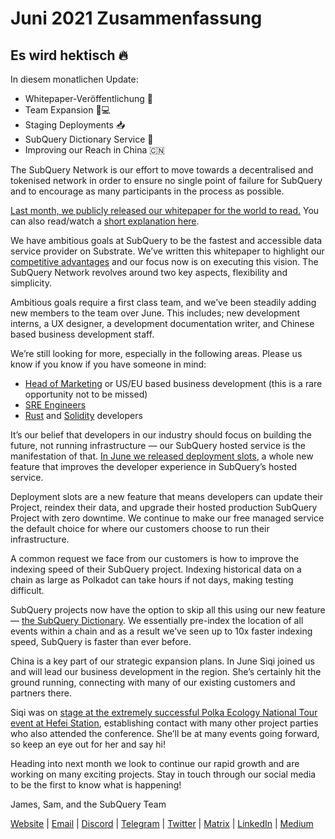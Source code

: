 # Juni 2021 Zusammenfassung

## Es wird hektisch 🔥

In diesem monatlichen Update:

-   Whitepaper-Veröffentlichung 🎊
-   Team Expansion 👩💻
-   Staging Deployments 📥
-   SubQuery Dictionary Service 📖
-   Improving our Reach in China 🇨🇳

The SubQuery Network is our effort to move towards a decentralised and tokenised network in order to ensure no single point of failure for SubQuery and to encourage as many participants in the process as possible.

[Last month, we publicly released our whitepaper for the world to read.](https://static.subquery.network/whitepaper.pdf) You can also read/watch a [short explanation here](https://subquery.medium.com/the-subquery-network-a-summary-46cde0acb010).

We have ambitious goals at SubQuery to be the fastest and accessible data service provider on Substrate. We’ve written this whitepaper to highlight our [competitive advantages](https://subquery.medium.com/subquery-network-our-goals-and-competitive-advantages-a6efdd544be4) and our focus now is on executing this vision. The SubQuery Network revolves around two key aspects, flexibility and simplicity.

Ambitious goals require a first class team, and we’ve been steadily adding new members to the team over June. This includes; new development interns, a UX designer, a development documentation writer, and Chinese based business development staff.

We’re still looking for more, especially in the following areas. Please us know if you know if you have someone in mind:

-   [Head of Marketing](https://angel.co/company/subquery/jobs/1494376-head-of-marketing) or US/EU based business development (this is a rare opportunity not to be missed)
-   [SRE Engineers](https://angel.co/company/subquery/jobs/1497942-site-reliability-engineer)
-   [Rust](https://angel.co/company/subquery/jobs/1494414-rust-developer) and [Solidity](https://angel.co/company/subquery/jobs/1494435-solidity-developer) developers

It’s our belief that developers in our industry should focus on building the future, not running infrastructure — our SubQuery hosted service is the manifestation of that. [In June we released deployment slots](https://subquery.medium.com/deployment-slots-are-here-subquery-projects-4fe2629f8858), a whole new feature that improves the developer experience in SubQuery’s hosted service.

Deployment slots are a new feature that means developers can update their Project, reindex their data, and upgrade their hosted production SubQuery Project with zero downtime. We continue to make our free managed service the default choice for where our customers choose to run their infrastructure.

A common request we face from our customers is how to improve the indexing speed of their SubQuery project. Indexing historical data on a chain as large as Polkadot can take hours if not days, making testing difficult.

SubQuery projects now have the option to skip all this using our new feature — [the SubQuery Dictionary](https://subquery.medium.com/subquerys-just-got-a-lot-faster-with-the-dictionary-8a7a1447574). We essentially pre-index the location of all events within a chain and as a result we’ve seen up to 10x faster indexing speed, SubQuery is faster than ever before.

China is a key part of our strategic expansion plans. In June Siqi joined us and will lead our business development in the region. She’s certainly hit the ground running, connecting with many of our existing customers and partners there.

Siqi was on [stage at the extremely successful Polka Ecology National Tour event at Hefei Station](https://twitter.com/SubQueryNetwork/status/1409696588465721348), establishing contact with many other project parties who also attended the conference. She’ll be at many events going forward, so keep an eye out for her and say hi!

Heading into next month we look to continue our rapid growth and are working on many exciting projects. Stay in touch through our social media to be the first to know what is happening!

James, Sam, and the SubQuery Team

[Website](https://subquery.network/) | [Email](mailto:hello@subquery.network) | [Discord](https://discord.com/invite/78zg8aBSMG) | [Telegram](https://t.me/subquerynetwork) | [Twitter](https://twitter.com/subquerynetwork) | [Matrix](https://matrix.to/#/#subquery:matrix.org) | [LinkedIn](https://www.linkedin.com/company/subquery) | [Medium](https://subquery.medium.com/)